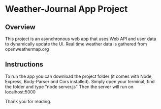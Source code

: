 # Weather-Journal App Project

## Overview
This project is an asynchronous web app that uses Web API and user data to dynamically update the UI. Real time weather data is gathered from openweathermap.org 

## Instructions
To run the app you can download the project folder (it comes with Node, Express, Body-Parser and Cors installed). Simply open your terminal, find the folder and type "node server.js" Then the server will run on localhost:5000

Thank you for reading.
